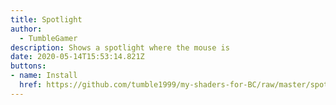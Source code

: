 ```yaml
---
title: Spotlight
author:
  - TumbleGamer
description: Shows a spotlight where the mouse is
date: 2020-05-14T15:53:14.821Z
buttons:
- name: Install
  href: https://github.com/tumble1999/my-shaders-for-BC/raw/master/spotlight.bcs.json
---
```

